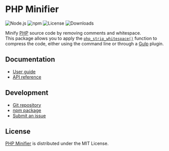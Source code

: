 # PHP Minifier
![Node.js](https://badgen.net/npm/node/@cedx/php-minifier) ![npm](https://badgen.net/npm/v/@cedx/php-minifier) ![License](https://badgen.net/npm/license/@cedx/php-minifier) ![Downloads](https://badgen.net/npm/dt/@cedx/php-minifier)

Minify [PHP](https://www.php.net) source code by removing comments and whitespace.  
This package allows you to apply the [`php_strip_whitespace()`](https://www.php.net/manual/en/function.php-strip-whitespace.php) function to compress the code,
either using the command line or through a [Gulp](https://gulpjs.com) plugin.

## Documentation
- [User guide](https://docs.belin.io/php-minifier)
- [API reference](https://docs.belin.io/php-minifier/api)

## Development
- [Git repository](https://github.com/cedx/php-minifier)
- [npm package](https://www.npmjs.com/package/@cedx/php-minifier)
- [Submit an issue](https://github.com/cedx/php-minifier/issues)

## License
[PHP Minifier](https://github.com/cedx/php-minifier) is distributed under the MIT License.
